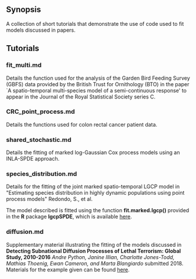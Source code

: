 ## Synopsis

A collection of short tutorials that demonstrate the use of code used to fit models discussed in papers.

## Tutorials

### fit_multi.md

Details the function used for the analysis of the Garden Bird Feeding Survey (GBFS) data provided by the British Trust for Ornithology (BTO) in the paper `A spatio-temporal multi-species model of a semi-continuous response' to appear in the Journal of the Royal Statistical Society series C.

### CRC_point_process.md

Details the functions used for colon rectal cancer patient data.

### shared_stochastic.md

Details the fitting of marked log-Gaussian Cox process models using an INLA-SPDE approach.

### species_distribution.md

Details for the fitting of the joint marked spatio-temporal LGCP model in "Estimating species distribution in highly dynamic populations using point process models" Redondo, S., et al.

The model described is fitted using the function **fit.marked.lgcp()** provided in the **R** package **lgcpSPDE**, which is available [here](https://github.com/cmjt/lgcpSPDE).

### diffusion.md

Supplementary material illustrating the fitting of the models discussed in **Detecting Subnational Diffusion Processes of Lethal Terrorism: Global Study, 2010-2016** *Andre Python, Janine Illian, Charlotte Jones-Todd, Mathias Thoenig, Ewan Cameron, and Marta Blangiardo* submitted 2018. Materials for the example given can be found [here](https://github.com/cmjt/examples/tree/master/materials).